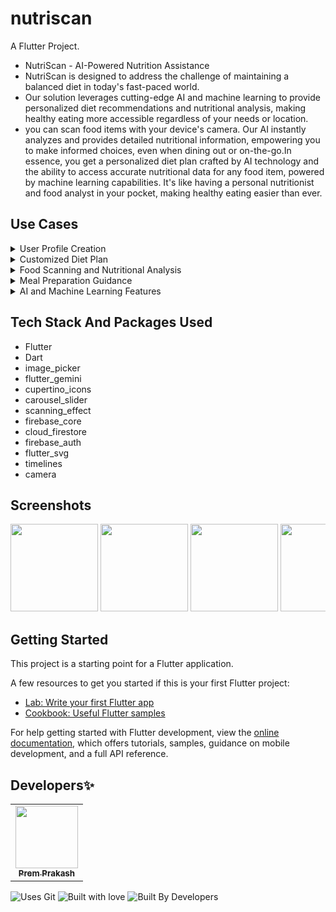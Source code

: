 # nutriscan

A Flutter Project.
- NutriScan - AI-Powered Nutrition Assistance
- NutriScan is designed to address the challenge of
maintaining a balanced diet in today's fast-paced
world.
- Our solution leverages cutting-edge AI and machine
learning to provide personalized diet
recommendations and nutritional analysis, making
healthy eating more accessible regardless of your
needs or location.
- you can scan food items with your device's camera. Our AI instantly analyzes and provides detailed nutritional information, empowering you to
make informed choices, even when dining out or on-the-go.In essence, you get a personalized
diet plan crafted by AI technology and the ability to access accurate nutritional data for any
food item, powered by machine learning capabilities. It's like having a personal nutritionist and
food analyst in your pocket, making healthy eating easier than ever.

## Use Cases

<details>
<summary>User Profile Creation</summary>
Alex downloads the NutriScan app and sets up a personalized profile by entering details such as weight, height, age, gender, dietary restrictions, and fitness goals.
</details>

<details>
<summary>Customized Diet Plan</summary>
NutriScan generates a tailored diet plan for Alex. The plan includes meal recommendations, portion sizes, and daily calorie targets based on Alex’s fitness goals (e.g., weight loss, muscle gain, or maintaining a balanced diet).
</details>

<details>
<summary>Food Scanning and Nutritional Analysis</summary>
While grocery shopping, Alex uses the app’s food scanning feature to scan barcodes or take photos of food items.
</details>

<details>
<summary>Meal Preparation Guidance</summary>
The app suggests recipes and meal preparation tips using the scanned ingredients, aligning with Alex’s dietary plan.
</details>

<details>
<summary>AI and Machine Learning Features</summary>
Maintaining a balanced diet is challenging in our busy lives. Our innovative solution uses cutting-edge AI and machine learning to simplify healthy eating, no matter your needs or location. First, create a personalized profile with details like weight, height, age, gender, and any dietary restrictions. You can scan food items with your device's camera. Our AI instantly analyzes and provides detailed nutritional information, empowering you to make informed choices, even when dining out or on-the-go. In essence, you get a personalized diet plan crafted by AI technology and the ability to access accurate nutritional data for any food item, powered by machine learning capabilities. It's like having a personal nutritionist and food analyst in your pocket, making healthy eating easier than ever.
</details>




## Tech Stack And Packages Used

- Flutter
- Dart
- image_picker
- flutter_gemini
- cupertino_icons
- carousel_slider
- scanning_effect
- firebase_core
- cloud_firestore
- firebase_auth
- flutter_svg
- timelines
- camera


## Screenshots
<div style="overflow-x: auto; white-space: nowrap;">
  <img src="https://github.com/AbhiSharma096/nutriscan/assets/30363687/5219e927-1d5f-4b1b-b64d-acb47206095d" width="140">
  <img src="https://github.com/AbhiSharma096/nutriscan/assets/30363687/b09dc078-53c8-41ed-bcb3-8c6d154c0f31" width="140">
  <img src="https://github.com/AbhiSharma096/nutriscan/assets/30363687/2704eee0-c280-4229-aa0d-acb88bea273e" width="140">
  <img src="https://github.com/AbhiSharma096/nutriscan/assets/30363687/bd223104-97a6-49b9-92c2-5dfce6e82d33" width="140">
  <img src="https://github.com/AbhiSharma096/nutriscan/assets/30363687/36083919-aa57-4626-805d-2690467eb2a2" width="140">
  <img src="https://github.com/AbhiSharma096/nutriscan/assets/30363687/33cb2e0e-5c1e-4593-bdf3-8add34981f6f" width="140">
  <img src="https://github.com/AbhiSharma096/nutriscan/assets/30363687/c1a78c94-073e-49d5-88d2-93c00d9a981a" width="140">
  <img src="https://github.com/AbhiSharma096/nutriscan/assets/30363687/30b99fe5-1d64-401e-97c5-50c797789c78" width="140">
  <img src="https://github.com/AbhiSharma096/nutriscan/assets/30363687/c74a1f50-e004-40cb-a9a5-5bd736056ad3" width="140">
  <img src="https://github.com/AbhiSharma096/nutriscan/assets/30363687/d0d25f69-1b81-48c7-80f7-461f2fd05f5b" width="140">
  <img src="https://github.com/AbhiSharma096/nutriscan/assets/30363687/f6639d4c-67c0-4ca1-8d83-9fd2b054f90d" width="140">
  <img src="https://github.com/AbhiSharma096/nutriscan/assets/30363687/c570f630-0f8d-4809-8532-4163051d2e11" width="140">
  <img src="https://github.com/AbhiSharma096/nutriscan/assets/30363687/cb66ef2e-0766-4489-8965-f2cf9b96554d" width="140">
  <img src="https://github.com/AbhiSharma096/nutriscan/assets/30363687/11aa3d3e-5019-49c1-84e3-e76d1c285270" width="140">
  <img src="https://github.com/AbhiSharma096/nutriscan/assets/30363687/bd3bea23-d184-4d5d-913d-af508fc00b62" width="140">
  <img src="https://github.com/AbhiSharma096/nutriscan/assets/30363687/887466fd-9b53-4644-bfd8-0fd413fd3dca" width="140">
  <img src="https://github.com/AbhiSharma096/nutriscan/assets/30363687/751fd2e9-4f1b-405e-b507-e0ea51d06469" width="140">
  <img src="https://github.com/AbhiSharma096/nutriscan/assets/30363687/bd905f59-e9b7-463f-9d16-6171596ef150" width="140">
</div>


## Getting Started

This project is a starting point for a Flutter application.

A few resources to get you started if this is your first Flutter project:

- [Lab: Write your first Flutter app](https://docs.flutter.dev/get-started/codelab)
- [Cookbook: Useful Flutter samples](https://docs.flutter.dev/cookbook)

For help getting started with Flutter development, view the
[online documentation](https://docs.flutter.dev/), which offers tutorials,
samples, guidance on mobile development, and a full API reference.


## Developers✨


<table>
  <tbody><tr>
   <!--  <td align="center"><a href="https://github.com/yyuvraj54"><img alt="" src="https://avatars.githubusercontent.com/yyuvraj54" width="100px;"><br><sub><b>Yuvraj Singh </b></sub></a></a></td> -->
    <td align="center"><a href="https://github.com/prem-mac"><img alt="" src="https://avatars.githubusercontent.com/AbhiSharma096" width="100px;"><br><sub><b>Prem Prakash</b></sub></a></td>
  </tr>
</tbody></table>

![Uses Git](https://forthebadge.com/images/badges/uses-git.svg)
![Built with love](https://forthebadge.com/images/badges/built-with-love.svg)
![Built By Developers](https://forthebadge.com/images/badges/built-by-developers.svg)

